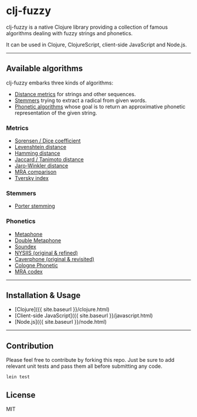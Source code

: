 # clj-fuzzy
clj-fuzzy is a native Clojure library providing a collection of famous algorithms dealing with fuzzy strings and phonetics.

It can be used in Clojure, ClojureScript, client-side JavaScript and Node.js.

---

## Available algorithms
clj-fuzzy embarks three kinds of algorithms:

* [Distance metrics](http://en.wikipedia.org/wiki/String_metric) for strings and other sequences.
* [Stemmers](http://en.wikipedia.org/wiki/Stemming) trying to extract a radical from given words.
* [Phonetic algorithms](http://en.wikipedia.org/wiki/Phonetic_algorithm) whose goal is to return an approximative phonetic representation of the given string.

### Metrics
* [Sorensen / Dice coefficient](http://en.wikipedia.org/wiki/S%C3%B8rensen%E2%80%93Dice_coefficient)
* [Levenshtein distance](http://en.wikipedia.org/wiki/Levenshtein_distance)
* [Hamming distance](http://en.wikipedia.org/wiki/Hamming_distance)
* [Jaccard / Tanimoto distance](http://en.wikipedia.org/wiki/Jaccard_index)
* [Jaro-Winkler distance](http://en.wikipedia.org/wiki/Jaro%E2%80%93Winkler_distance)
* [MRA comparison](http://en.wikipedia.org/wiki/Match_rating_approach)
* [Tversky index](http://en.wikipedia.org/wiki/Tversky_index)

### Stemmers
* [Porter stemming](http://en.wikipedia.org/wiki/Stemming)

### Phonetics
* [Metaphone](http://en.wikipedia.org/wiki/Metaphone)
* [Double Metaphone](http://en.wikipedia.org/wiki/Metaphone#Double_Metaphone)
* [Soundex](http://en.wikipedia.org/wiki/Soundex)
* [NYSIIS (original & refined)](http://en.wikipedia.org/wiki/New_York_State_Identification_and_Intelligence_System)
* [Caverphone (original & revisited)](http://en.wikipedia.org/wiki/Caverphone)
* [Cologne Phonetic](http://de.wikipedia.org/wiki/K%C3%B6lner_Phonetik)
* [MRA codex](http://en.wikipedia.org/wiki/Match_rating_approach)

---

## Installation & Usage

* [Clojure]({{ site.baseurl }}/clojure.html)
* [Client-side JavaScript]({{ site.baseurl }}/javascript.html)
* [Node.js]({{ site.baseurl }}/node.html)

---

## Contribution
Please feel free to contribute by forking this repo. Just be sure to add relevant unit tests and pass them all before submitting any code.

```
lein test
```

## License
MIT

